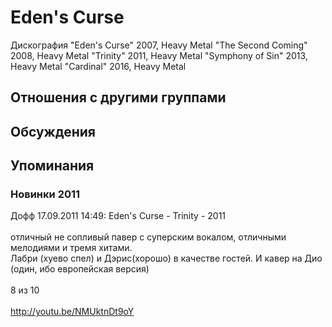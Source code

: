 # Eden's Curse

Дискография
"Eden's Curse" 2007, Heavy Metal
"The Second Coming" 2008, Heavy Metal
"Trinity" 2011, Heavy Metal
"Symphony of Sin" 2013, Heavy Metal
"Cardinal" 2016, Heavy Metal

## Отношения с другими группами


## Обсуждения


## Упоминания

### Новинки 2011

Дофф 17.09.2011 14:49:
Eden's Curse - Trinity - 2011<BR><BR>отличный не сопливый павер с суперским вокалом, отличными мелодиями и тремя хитами. <BR>Лабри (хуево спел) и Дэрис(хорошо) в качестве гостей. И кавер на Дио (один, ибо европейская версия)<BR><BR>8 из 10<BR><BR><A HREF="http://youtu.be/NMUktnDt9oY" TARGET="_blank">http://youtu.be/NMUktnDt9oY</A><BR><BR>


